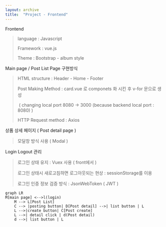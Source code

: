 ```yaml
---
layout: archive
title:  "Project - Frontend"
---
```



Frontend

> language : Javascript 
>
> Framework : vue.js
>
> Theme : Bootstrap - album style

Main page / Post List Page  구현방식

> HTML structure :  Header - Home - Footer 
>
> Post Making Method : card.vue 로 componets 화 시킨 후 v-for 문으로 생성
>
> ​	( changing local port 8080 -> 3000 (because backend local port : 8080) ) 
>
> HTTP Request method : Axios

상품 상세 페이지 ( Post detail page )

> 모달창 방식 사용 ( Modal )

Login Logout 관리

> 로그인 상태 유지  : Vuex 사용 ( front에서 )
>
> 로그인 상태시 새로고침하면 로그아웃되는 현상 : sessionStorage를 이용
>
>
> 로그인 인증 정보 검증 방식 : JsonWebToken ( JWT )



```mermaid
graph LR
M[main page] <-->l(login)
   	M --> L[Post List]
   	C --> |posting button| D[Post detail] -->| list button | L
    L -->|create button| C[Post create]
    L -->| detail click | d(Post detail)
    d -->| list button | L
 
```
